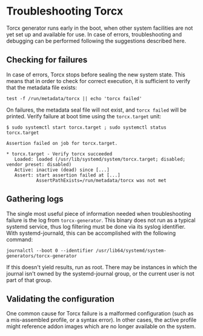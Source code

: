 # Troubleshooting Torcx

Torcx generator runs early in the boot, when other system facilities are not yet set up and available for use. In case of errors, troubleshooting and debugging can be performed following the suggestions described here.

## Checking for failures

In case of errors, Torcx stops before sealing the new system state. This means that in order to check for correct execution, it is sufficient to verify that the metadata file exists:

```shell
test -f /run/metadata/torcx || echo 'torcx failed'
```

On failures, the metadata seal file will not exist, and `torcx failed` will be printed. Verify failure at boot time using the `torcx.target` unit:

```shell
$ sudo systemctl start torcx.target ; sudo systemctl status torcx.target

Assertion failed on job for torcx.target.

* torcx.target - Verify torcx succeeded
   Loaded: loaded (/usr/lib/systemd/system/torcx.target; disabled; vendor preset: disabled)
   Active: inactive (dead) since [...]
   Assert: start assertion failed at [...]
           AssertPathExists=/run/metadata/torcx was not met
```

## Gathering logs

The single most useful piece of information needed when troubleshooting failure is the log from `torcx-generator`. This binary does not run as a typical systemd service, thus log filtering must be done via its syslog identifier.
With systemd-journald, this can be accomplished with the following command:

```shell
journalctl --boot 0 --identifier /usr/lib64/systemd/system-generators/torcx-generator
```

If this doesn't yield results, run as root. There may be instances in which the journal isn't owned by the systemd-journal group, or the current user is not part of that group.

## Validating the configuration

One common cause for Torcx failure is a malformed configuration (such as a mis-assembled profile, or a syntax error). In other cases, the active profile might reference addon images which are no longer available on the system.
